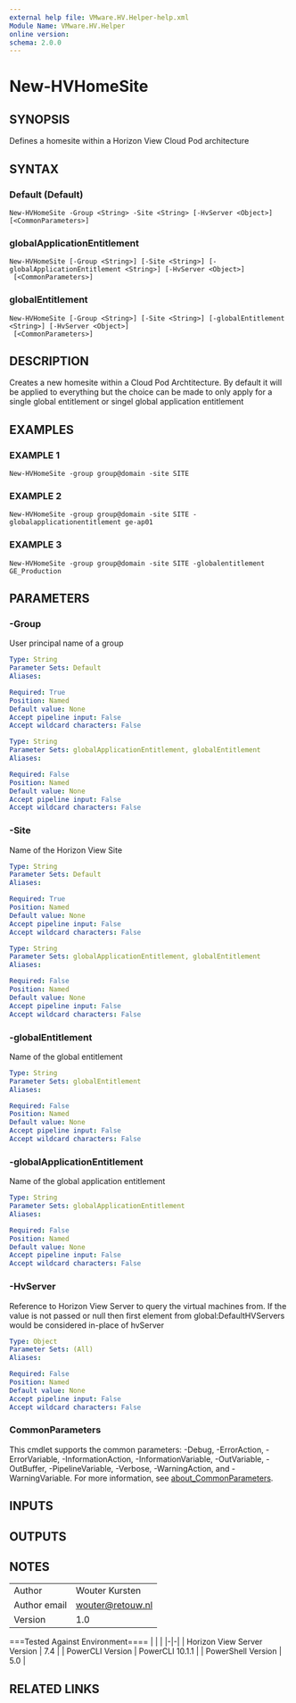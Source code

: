 ```yaml
---
external help file: VMware.HV.Helper-help.xml
Module Name: VMware.HV.Helper
online version:
schema: 2.0.0
---
```


# New-HVHomeSite

## SYNOPSIS
Defines a homesite within a Horizon View Cloud Pod architecture

## SYNTAX

### Default (Default)
```
New-HVHomeSite -Group <String> -Site <String> [-HvServer <Object>] [<CommonParameters>]
```

### globalApplicationEntitlement
```
New-HVHomeSite [-Group <String>] [-Site <String>] [-globalApplicationEntitlement <String>] [-HvServer <Object>]
 [<CommonParameters>]
```

### globalEntitlement
```
New-HVHomeSite [-Group <String>] [-Site <String>] [-globalEntitlement <String>] [-HvServer <Object>]
 [<CommonParameters>]
```

## DESCRIPTION
Creates a new homesite within a Cloud Pod Archtitecture.
By default it will be applied to everything 
but the choice can be made to only apply for a single global entitlement or singel global application entitlement

## EXAMPLES

### EXAMPLE 1
```
New-HVHomeSite -group group@domain -site SITE
```

### EXAMPLE 2
```
New-HVHomeSite -group group@domain -site SITE -globalapplicationentitlement ge-ap01
```

### EXAMPLE 3
```
New-HVHomeSite -group group@domain -site SITE -globalentitlement GE_Production
```

## PARAMETERS

### -Group
User principal name of a group

```yaml
Type: String
Parameter Sets: Default
Aliases:

Required: True
Position: Named
Default value: None
Accept pipeline input: False
Accept wildcard characters: False
```

```yaml
Type: String
Parameter Sets: globalApplicationEntitlement, globalEntitlement
Aliases:

Required: False
Position: Named
Default value: None
Accept pipeline input: False
Accept wildcard characters: False
```

### -Site
Name of the Horizon View Site

```yaml
Type: String
Parameter Sets: Default
Aliases:

Required: True
Position: Named
Default value: None
Accept pipeline input: False
Accept wildcard characters: False
```

```yaml
Type: String
Parameter Sets: globalApplicationEntitlement, globalEntitlement
Aliases:

Required: False
Position: Named
Default value: None
Accept pipeline input: False
Accept wildcard characters: False
```

### -globalEntitlement
Name of the global entitlement

```yaml
Type: String
Parameter Sets: globalEntitlement
Aliases:

Required: False
Position: Named
Default value: None
Accept pipeline input: False
Accept wildcard characters: False
```

### -globalApplicationEntitlement
Name of the global application entitlement

```yaml
Type: String
Parameter Sets: globalApplicationEntitlement
Aliases:

Required: False
Position: Named
Default value: None
Accept pipeline input: False
Accept wildcard characters: False
```

### -HvServer
Reference to Horizon View Server to query the virtual machines from.
If the value is not passed or null then
first element from global:DefaultHVServers would be considered in-place of hvServer

```yaml
Type: Object
Parameter Sets: (All)
Aliases:

Required: False
Position: Named
Default value: None
Accept pipeline input: False
Accept wildcard characters: False
```

### CommonParameters
This cmdlet supports the common parameters: -Debug, -ErrorAction, -ErrorVariable, -InformationAction, -InformationVariable, -OutVariable, -OutBuffer, -PipelineVariable, -Verbose, -WarningAction, and -WarningVariable. For more information, see [about_CommonParameters](http://go.microsoft.com/fwlink/?LinkID=113216).

## INPUTS

## OUTPUTS

## NOTES
| | |
|-|-|
| Author | Wouter Kursten |
| Author email | wouter@retouw.nl |
| Version | 1.0 |

===Tested Against Environment====
| | |
|-|-|
| Horizon View Server Version | 7.4 |
| PowerCLI Version | PowerCLI 10.1.1 |
| PowerShell Version | 5.0 |

## RELATED LINKS
